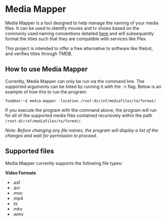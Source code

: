 # Media Mapper
Media Mapper is a tool designed to help manage the naming of your media files.
It can be used to identify movies and tv shows based on the commonly used
naming conventions detailed [here](https://en.wikipedia.org/wiki/Pirated_movie_release_types)
and will subsequently format the titles such that they are compatible with
services like Plex.

This project is intended to offer a free alternative to software like filebot,
and verifies titles through TMDB.


## How to use Media Mapper
Currently, Media Mapper can only be run via the command line. The supported
arguments can be listed by running it with the `-h` flag. Below is an example
of how this to run the program:

```console
foo@bar:~$ media-mapper -location /root-dir/of/mediafiles/to/format/
```

If you execute the program with the command above, the program will run for all
of the supported media files contained recursively within the path
`/root-dir/of/mediafiles/to/format/`.

*Note: Before changing any file names, the program will display a list of the
changes and wait for permission to proceed.*

## Supported files
Media Mapper currently supports the following file types:

**Video Formats**
- .asf
- .avi
- .mov
- .mp4
- .ts
- .mkv
- .wmv